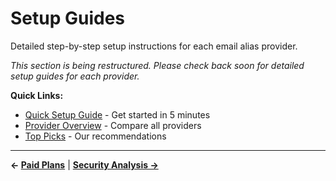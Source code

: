 # Setup Guides

Detailed step-by-step setup instructions for each email alias provider.

*This section is being restructured. Please check back soon for detailed setup guides for each provider.*

**Quick Links:**
- [Quick Setup Guide](../getting-started/quick-start.md) - Get started in 5 minutes
- [Provider Overview](../providers/overview.md) - Compare all providers
- [Top Picks](../providers/top-picks.md) - Our recommendations

---

**← [Paid Plans](../providers/paid-plans.md)** | **[Security Analysis →](./security.md)**